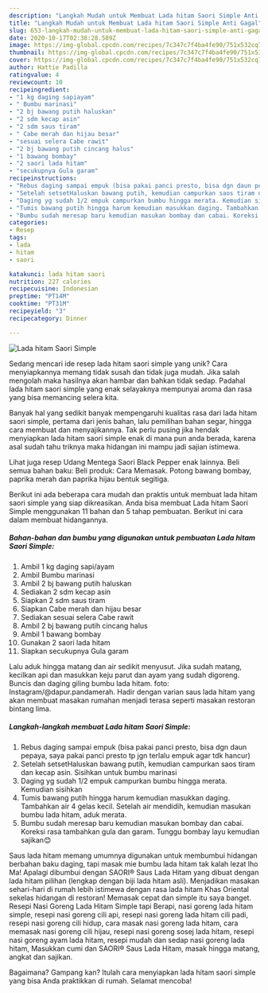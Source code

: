 ```yaml
---
description: "Langkah Mudah untuk Membuat Lada hitam Saori Simple Anti Gagal"
title: "Langkah Mudah untuk Membuat Lada hitam Saori Simple Anti Gagal"
slug: 653-langkah-mudah-untuk-membuat-lada-hitam-saori-simple-anti-gagal
date: 2020-10-17T02:38:28.589Z
image: https://img-global.cpcdn.com/recipes/7c347c7f4ba4fe90/751x532cq70/lada-hitam-saori-simple-foto-resep-utama.jpg
thumbnail: https://img-global.cpcdn.com/recipes/7c347c7f4ba4fe90/751x532cq70/lada-hitam-saori-simple-foto-resep-utama.jpg
cover: https://img-global.cpcdn.com/recipes/7c347c7f4ba4fe90/751x532cq70/lada-hitam-saori-simple-foto-resep-utama.jpg
author: Hattie Padilla
ratingvalue: 4
reviewcount: 10
recipeingredient:
- "1 kg daging sapiayam"
- " Bumbu marinasi"
- "2 bj bawang putih haluskan"
- "2 sdm kecap asin"
- "2 sdm saus tiram"
- " Cabe merah dan hijau besar"
- "sesuai selera Cabe rawit"
- "2 bj bawang putih cincang halus"
- "1 bawang bombay"
- "2 saori lada hitam"
- "secukupnya Gula garam"
recipeinstructions:
- "Rebus daging sampai empuk (bisa pakai panci presto, bisa dgn daun pepaya, saya pakai panci presto tp jgn terlalu empuk agar tdk hancur)"
- "Setelah setsetHaluskan bawang putih, kemudian campurkan saos tiram dan kecap asin. Sisihkan untuk bumbu marinasi"
- "Daging yg sudah 1/2 empuk campurkan bumbu hingga merata. Kemudian sisihkan"
- "Tumis bawang putih hingga harum kemudian masukkan daging. Tambahkan air 4 gelas kecil. Setelah air mendidih, kemudian masukan bumbu lada hitam, aduk merata."
- "Bumbu sudah meresap baru kemudian masukan bombay dan cabai. Koreksi rasa tambahkan gula dan garam. Tunggu bombay layu kemudian sajikan😊"
categories:
- Resep
tags:
- lada
- hitam
- saori

katakunci: lada hitam saori 
nutrition: 227 calories
recipecuisine: Indonesian
preptime: "PT14M"
cooktime: "PT31M"
recipeyield: "3"
recipecategory: Dinner

---
```



![Lada hitam Saori Simple](https://img-global.cpcdn.com/recipes/7c347c7f4ba4fe90/751x532cq70/lada-hitam-saori-simple-foto-resep-utama.jpg)

Sedang mencari ide resep lada hitam saori simple yang unik? Cara menyiapkannya memang tidak susah dan tidak juga mudah. Jika salah mengolah maka hasilnya akan hambar dan bahkan tidak sedap. Padahal lada hitam saori simple yang enak selayaknya mempunyai aroma dan rasa yang bisa memancing selera kita.

Banyak hal yang sedikit banyak mempengaruhi kualitas rasa dari lada hitam saori simple, pertama dari jenis bahan, lalu pemilihan bahan segar, hingga cara membuat dan menyajikannya. Tak perlu pusing jika hendak menyiapkan lada hitam saori simple enak di mana pun anda berada, karena asal sudah tahu triknya maka hidangan ini mampu jadi sajian istimewa.

Lihat juga resep Udang Mentega Saori Black Pepper enak lainnya. Beli semua bahan baku: Beli produk: Cara Memasak. Potong bawang bombay, paprika merah dan paprika hijau bentuk segitiga.


Berikut ini ada beberapa cara mudah dan praktis untuk membuat lada hitam saori simple yang siap dikreasikan. Anda bisa membuat Lada hitam Saori Simple menggunakan 11 bahan dan 5 tahap pembuatan. Berikut ini cara dalam membuat hidangannya.

<!--inarticleads1-->

##### Bahan-bahan dan bumbu yang digunakan untuk pembuatan Lada hitam Saori Simple:

1. Ambil 1 kg daging sapi/ayam
1. Ambil  Bumbu marinasi
1. Ambil 2 bj bawang putih haluskan
1. Sediakan 2 sdm kecap asin
1. Siapkan 2 sdm saus tiram
1. Siapkan  Cabe merah dan hijau besar
1. Sediakan sesuai selera Cabe rawit
1. Ambil 2 bj bawang putih cincang halus
1. Ambil 1 bawang bombay
1. Gunakan 2 saori lada hitam
1. Siapkan secukupnya Gula garam


Lalu aduk hingga matang dan air sedikit menyusut. Jika sudah matang, kecilkan api dan masukkan keju parut dan ayam yang sudah digoreng. Buncis dan daging giling bumbu lada hitam. foto: Instagram/@dapur.pandamerah. Hadir dengan varian saus lada hitam yang akan membuat masakan rumahan menjadi terasa seperti masakan restoran bintang lima. 

<!--inarticleads2-->

##### Langkah-langkah membuat Lada hitam Saori Simple:

1. Rebus daging sampai empuk (bisa pakai panci presto, bisa dgn daun pepaya, saya pakai panci presto tp jgn terlalu empuk agar tdk hancur)
1. Setelah setsetHaluskan bawang putih, kemudian campurkan saos tiram dan kecap asin. Sisihkan untuk bumbu marinasi
1. Daging yg sudah 1/2 empuk campurkan bumbu hingga merata. Kemudian sisihkan
1. Tumis bawang putih hingga harum kemudian masukkan daging. Tambahkan air 4 gelas kecil. Setelah air mendidih, kemudian masukan bumbu lada hitam, aduk merata.
1. Bumbu sudah meresap baru kemudian masukan bombay dan cabai. Koreksi rasa tambahkan gula dan garam. Tunggu bombay layu kemudian sajikan😊


Saus lada hitam memang umumnya digunakan untuk membumbui hidangan berbahan baku daging, tapi masak mie bumbu lada hitam tak kalah lezat lho Ma! Apalagi dibumbui dengan SAORI® Saus Lada Hitam yang dibuat dengan lada hitam pilihan (lengkap dengan biji lada hitam asli). Menjadikan masakan sehari-hari di rumah lebih istimewa dengan rasa lada hitam Khas Oriental sekelas hidangan di restoran! Memasak cepat dan simple itu saya banget. Resepi Nasi Goreng Lada Hitam Simple tapi Berapi, nasi goreng lada hitam simple, resepi nasi goreng cili api, resepi nasi goreng lada hitam cili padi, resepi nasi goreng cili hidup, cara masak nasi goreng lada hitam, cara memasak nasi goreng cili hijau, resepi nasi goreng sosej lada hitam, resepi nasi goreng ayam lada hitam, resepi mudah dan sedap nasi goreng lada hitam, Masukkan cumi dan SAORI® Saus Lada Hitam, masak hingga matang, angkat dan sajikan. 

Bagaimana? Gampang kan? Itulah cara menyiapkan lada hitam saori simple yang bisa Anda praktikkan di rumah. Selamat mencoba!
